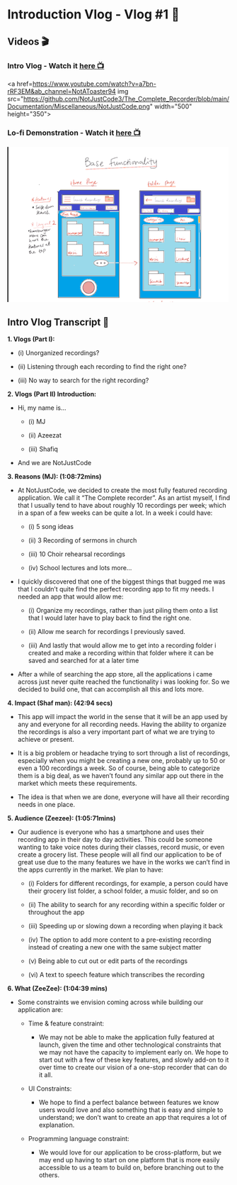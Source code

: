 # Introduction Vlog - Vlog #1 :movie_camera:

## Videos :clapper:

### Intro Vlog - Watch it [here :tv:](https://www.youtube.com/watch?v=a7bn-rRF3EM&ab_channel=NotAToaster94)
<a href=https://www.youtube.com/watch?v=a7bn-rRF3EM&ab_channel=NotAToaster94 img src="https://github.com/NotJustCode3/The_Complete_Recorder/blob/main/Documentation/Miscellaneous/NotJustCode.png" width="500" height="350">


### Lo-fi Demonstration - Watch it [here :tv:](https://www.youtube.com/watch?v=4K3LN7YYGSw&ab_channel=NotAToaster94)
<img src="https://github.com/NotJustCode3/The_Complete_Recorder/blob/main/Documentation/Miscellaneous/demo.png" width="500" height="350">


## Intro Vlog Transcript :scroll:

**1. Vlogs (Part I):**

  - (i)    Unorganized recordings?

  - (ii)   Listening through each recording to find the right one?

  - (iii)  No way to search for the right recording?

**2. Vlogs (Part II) Introduction:**
  
  - Hi, my name is...
    
    - (i)   MJ
    
    - (ii)  Azeezat
    
    - (iii) Shafiq

  - And we are NotJustCode

**3. Reasons (MJ): (1:08:72mins)**

  - At NotJustCode, we decided to create the most fully featured recording application. We call it “The Complete recorder”.
    As an artist myself, I find that I usually tend to have about roughly 10 recordings per week; which in a span of a few weeks 
    can be quite a lot. In a week i could have:
    
     - (i)    5 song ideas
   
     - (ii)   3 Recording of sermons in church
   
     - (iii)  10 Choir rehearsal recordings
   
     - (iv)   School lectures and lots more…

  - I quickly discovered that one of the biggest things that bugged me was that I couldn’t quite find the perfect recording app to fit 
    my needs. I needed an app that would allow me:

     - (i)    Organize my recordings, rather than just piling them onto a list that I would later have to
            play back to find the right one.

     - (ii)   Allow me search for recordings I previously saved.

     - (iii)  And lastly that would allow me to get into a recording folder i created and make a recording within that folder where it can 
              be saved and searched for at a later time

  - After a while of searching the app store, all the applications i came across just never quite reached the functionality i was looking for.
    So we decided to build one, that can accomplish all this and lots more.

**4. Impact (Shaf man): (42:94 secs)**

  - This app will impact the world in the sense that it will be an app used by any and everyone for all recording needs. 
    Having the ability to organize the recordings is also a very important part of what we are trying to achieve or present.
    
  - It is a big problem or headache trying to sort through a list of recordings, especially when you might be creating a new one,
    probably up to 50 or even a 100 recordings a week. So of course, being able to categorize them is a big deal, 
    as we haven’t found any similar app out there in the market which meets these requirements.

  - The idea is that when we are done, everyone will have all their recording needs in one place.
  
**5. Audience (Zeezee): (1:05:71mins)**

  - Our audience is everyone who has a smartphone and uses their recording app in their day to day activities. 
    This could be someone wanting to take voice notes during their classes, record music, or even create a grocery list. 
    These people will all find our application to be of great use due to the many features we have in the works we can’t find in the 
    apps currently in the market. We plan to have:

    - (i)   Folders for different recordings, for example, a person could have their grocery list folder, a school folder, 
            a music folder, and so on

    - (ii)  The ability to search for any recording within a specific folder or throughout the app

    - (iii) Speeding up or slowing down a recording when playing it back

    - (iv)  The option to add more content to a pre-existing recording instead of creating a new one with the same subject matter

    - (v)   Being able to cut out or edit parts of the recordings

    - (vi)  A text to speech feature which transcribes the recording

**6.  What (ZeeZee):  (1:04:39 mins)**

  - Some constraints we envision coming across while building our application are:
  
    - Time & feature constraint: 
      - We may not be able to make the application fully featured at launch, given the time and other technological constraints that we may not 
        have the capacity to implement early on. We hope to start out with a few of these key features, and slowly add-on to it over time to
        create our vision of a one-stop recorder that can do it all.
        
    - UI Constraints: 
      - We hope to find a perfect balance between features we know users would love and also something that is easy and simple to understand;
        we don’t want to create an app that requires a lot of explanation.

    - Programming language constraint:
      - We would love for our application to be cross-platform, but we may end up having to start on one platform that is more easily 
        accessible to us a team to build on, before branching out to the others.
        
